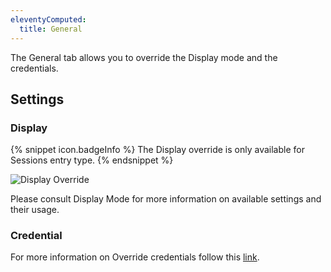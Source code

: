 ```yaml
---
eleventyComputed:
  title: General 
---
```

The General tab allows you to override the Display mode and the credentials. 

## Settings 

### Display 

{% snippet icon.badgeInfo %}
The Display override is only available for Sessions entry type. 
{% endsnippet %}
 
![Display Override](https://webdevolutions.azureedge.net/docs/en/rdm/mac/clip10339.png) 

Please consult Display Mode for more information on available settings and their usage. 

### Credential 

For more information on Override credentials follow this [link](/rdm/mac/commands/edit/setting-overrides/user-specific-settings/override-credentials/). 

